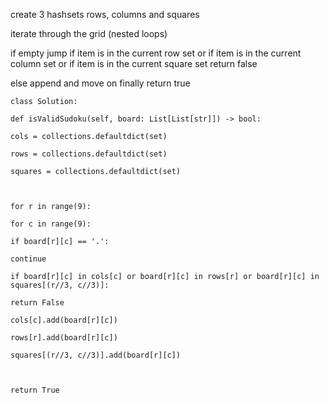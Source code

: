 create 3 hashsets
rows, columns and squares

iterate through the grid (nested loops)

if empty jump
if item is in the current row set or
if item is in the current column set or
if item is in the current square set 
return false

else append and move on 
finally return true

```
class Solution:

def isValidSudoku(self, board: List[List[str]]) -> bool:

cols = collections.defaultdict(set)

rows = collections.defaultdict(set)

squares = collections.defaultdict(set)

  

for r in range(9):

for c in range(9):

if board[r][c] == '.':

continue

if board[r][c] in cols[c] or board[r][c] in rows[r] or board[r][c] in squares[(r//3, c//3)]:

return False

cols[c].add(board[r][c])

rows[r].add(board[r][c])

squares[(r//3, c//3)].add(board[r][c])

  

return True
```